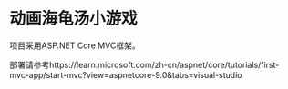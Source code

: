 # 动画海龟汤小游戏

项目采用ASP.NET Core MVC框架。

部署请参考https://learn.microsoft.com/zh-cn/aspnet/core/tutorials/first-mvc-app/start-mvc?view=aspnetcore-9.0&tabs=visual-studio
